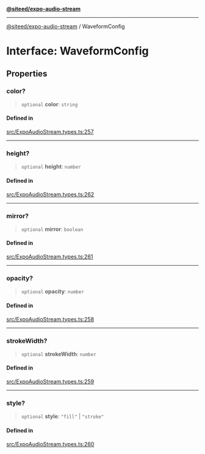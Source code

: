 [**@siteed/expo-audio-stream**](../README.md)

***

[@siteed/expo-audio-stream](../README.md) / WaveformConfig

# Interface: WaveformConfig

## Properties

### color?

> `optional` **color**: `string`

#### Defined in

[src/ExpoAudioStream.types.ts:257](https://github.com/deeeed/expo-audio-stream/blob/21209ab9cd7c63e9f57f28eb12d3c981b7525e74/packages/expo-audio-stream/src/ExpoAudioStream.types.ts#L257)

***

### height?

> `optional` **height**: `number`

#### Defined in

[src/ExpoAudioStream.types.ts:262](https://github.com/deeeed/expo-audio-stream/blob/21209ab9cd7c63e9f57f28eb12d3c981b7525e74/packages/expo-audio-stream/src/ExpoAudioStream.types.ts#L262)

***

### mirror?

> `optional` **mirror**: `boolean`

#### Defined in

[src/ExpoAudioStream.types.ts:261](https://github.com/deeeed/expo-audio-stream/blob/21209ab9cd7c63e9f57f28eb12d3c981b7525e74/packages/expo-audio-stream/src/ExpoAudioStream.types.ts#L261)

***

### opacity?

> `optional` **opacity**: `number`

#### Defined in

[src/ExpoAudioStream.types.ts:258](https://github.com/deeeed/expo-audio-stream/blob/21209ab9cd7c63e9f57f28eb12d3c981b7525e74/packages/expo-audio-stream/src/ExpoAudioStream.types.ts#L258)

***

### strokeWidth?

> `optional` **strokeWidth**: `number`

#### Defined in

[src/ExpoAudioStream.types.ts:259](https://github.com/deeeed/expo-audio-stream/blob/21209ab9cd7c63e9f57f28eb12d3c981b7525e74/packages/expo-audio-stream/src/ExpoAudioStream.types.ts#L259)

***

### style?

> `optional` **style**: `"fill"` \| `"stroke"`

#### Defined in

[src/ExpoAudioStream.types.ts:260](https://github.com/deeeed/expo-audio-stream/blob/21209ab9cd7c63e9f57f28eb12d3c981b7525e74/packages/expo-audio-stream/src/ExpoAudioStream.types.ts#L260)
